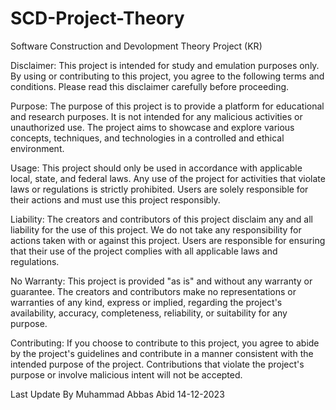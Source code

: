 # SCD-Project-Theory
Software Construction and Devolopment Theory Project (KR)


Disclaimer:
This project is intended for study and emulation purposes only. By using or contributing to this project, you agree to the following terms and conditions. Please read this disclaimer carefully before proceeding.

Purpose:
The purpose of this project is to provide a platform for educational and research purposes. It is not intended for any malicious activities or unauthorized use. The project aims to showcase and explore various concepts, techniques, and technologies in a controlled and ethical environment.

Usage:
This project should only be used in accordance with applicable local, state, and federal laws. Any use of the project for activities that violate laws or regulations is strictly prohibited. Users are solely responsible for their actions and must use this project responsibly.

Liability:
The creators and contributors of this project disclaim any and all liability for the use of this project. We do not take any responsibility for actions taken with or against this project. Users are responsible for ensuring that their use of the project complies with all applicable laws and regulations.

No Warranty:
This project is provided "as is" and without any warranty or guarantee. The creators and contributors make no representations or warranties of any kind, express or implied, regarding the project's availability, accuracy, completeness, reliability, or suitability for any purpose.

Contributing:
If you choose to contribute to this project, you agree to abide by the project's guidelines and contribute in a manner consistent with the intended purpose of the project. Contributions that violate the project's purpose or involve malicious intent will not be accepted.

Last Update By
Muhammad Abbas Abid
14-12-2023
